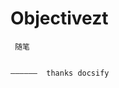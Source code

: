 # Objectivezt

     随笔

                                                                            ——————  thanks docsify